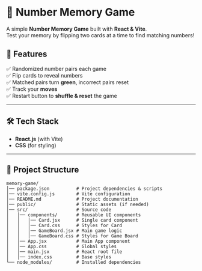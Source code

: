 # 🧠 Number Memory Game

A simple **Number Memory Game** built with **React & Vite**.  
Test your memory by flipping two cards at a time to find matching numbers!  

## 🚀 Features  
✅ Randomized number pairs each game  
✅ Flip cards to reveal numbers  
✅ Matched pairs turn **green**, incorrect pairs reset  
✅ Track your **moves**  
✅ Restart button to **shuffle & reset** the game  

---

## 🛠️ Tech Stack  
- **React.js** (with Vite)  
- **CSS** (for styling)  

---

## 📂 Project Structure  
```plaintext
memory-game/  
│── package.json          # Project dependencies & scripts  
│── vite.config.js        # Vite configuration  
│── README.md             # Project documentation  
│── public/               # Static assets (if needed)  
│── src/                  # Source code  
│   │── components/       # Reusable UI components  
│   │   │── Card.jsx      # Single card component  
│   │   │── Card.css      # Styles for Card  
│   │   │── GameBoard.jsx # Main game logic  
│   │   │── GameBoard.css # Styles for Game Board  
│   │── App.jsx           # Main App component  
│   │── App.css           # Global styles  
│   │── main.jsx          # React root file  
│   │── index.css         # Base styles  
└── node_modules/         # Installed dependencies  
